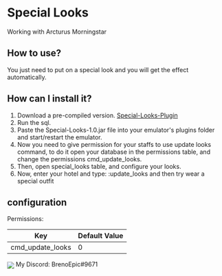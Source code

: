 # Special Looks

Working with Arcturus Morningstar

## How to use?
You just need to put on a special look and you will get the effect automatically.



## How can I install it?

 1. Download a pre-compiled version. [Special-Looks-Plugin](https://github.com/brenoepics/SpecialLooks/releases/)
 2. Run the sql.
 3. Paste the Special-Looks-1.0.jar file into your emulator's plugins folder and start/restart the emulator.
 4. Now you need to give permission for your staffs to use update looks command, to do it open your database in the permissions table, and change the permissions cmd_update_looks.
 5. Then, open special_looks table, and configure your looks.
 6. Now, enter your hotel and type: :update_looks and then try wear a special outfit

## configuration

 Permissions:

| Key                  | Default Value |
|----------------------|---------------|
| cmd_update_looks            | 0             |

<img src="https://imgur.com/qO5UGTi.gif" align="center" />
My Discord: BrenoEpic#9671
